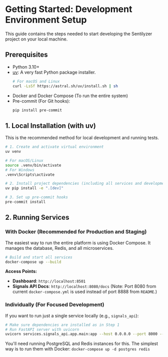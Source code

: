 # Getting Started: Development Environment Setup

This guide contains the steps needed to start developing the Sentilyzer project on your local machine.

## Prerequisites
- Python 3.10+
- [uv](https://github.com/astral-sh/uv): A very fast Python package installer.
  ```bash
  # For macOS and Linux
  curl -LsSf https://astral.sh/uv/install.sh | sh
  ```
- Docker and Docker Compose (To run the entire system)
- Pre-commit (For Git hooks):
  ```bash
  pip install pre-commit
  ```

## 1. Local Installation (with uv)

This is the recommended method for local development and running tests.

```bash
# 1. Create and activate virtual environment
uv venv

# For macOS/Linux
source .venv/bin/activate
# For Windows
.venv\Scripts\activate

# 2. Install project dependencies (including all services and development tools)
uv pip install -e ".[dev]"

# 3. Set up pre-commit hooks
pre-commit install
```

## 2. Running Services

### With Docker (Recommended for Production and Staging)
The easiest way to run the entire platform is using Docker Compose. It manages the database, Redis, and all microservices.

```bash
# Build and start all services
docker-compose up --build
```

**Access Points:**
- **Dashboard**: `http://localhost:8501`
- **Signals API Docs**: `http://localhost:8080/docs` (Note: Port 8080 from current `docker-compose.yml` is used instead of port 8888 from `README`.)

### Individually (For Focused Development)
If you want to run just a single service locally (e.g., `signals_api`):

```bash
# Make sure dependencies are installed as in Step 1
# Run FastAPI server with uvicorn
uvicorn services.signals_api.app.main:app --host 0.0.0.0 --port 8000 --reload
```
You'll need running PostgreSQL and Redis instances for this. The simplest way is to run them with Docker:
`docker-compose up -d postgres redis`
